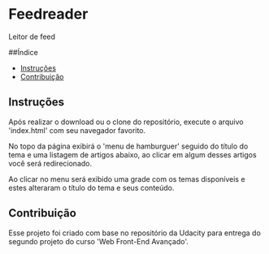 # Feedreader

Leitor de feed

##Índice

- [Instruções](#instrucoes)
- [Contribuição](#contribuicao)

## Instruções

Após realizar o download ou o clone do repositório, execute o arquivo 'index.html' com seu navegador favorito.

No topo da página exibirá o 'menu de hamburguer' seguido do título do tema e uma listagem de artigos abaixo, ao clicar em algum desses artigos você será redirecionado.

Ao clicar no menu será exibido uma grade com os temas disponíveis e estes alteraram o título do tema e seus conteúdo.

## Contribuição

Esse projeto foi criado com base no repositório da Udacity para entrega do segundo projeto do curso 'Web Front-End Avançado'.

